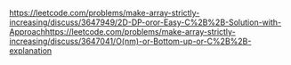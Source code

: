 https://leetcode.com/problems/make-array-strictly-increasing/discuss/3647949/2D-DP-oror-Easy-C%2B%2B-Solution-with-Approach
​
https://leetcode.com/problems/make-array-strictly-increasing/discuss/3647041/O(nm)-or-Bottom-up-or-C%2B%2B-explanation